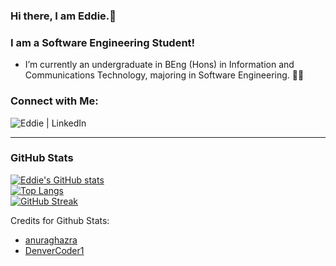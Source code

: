 ### Hi there, I am Eddie.👋 
### I am a Software Engineering Student!
- I’m currently an undergraduate in BEng (Hons) in Information and Communications Technology, majoring in Software Engineering. 🧑‍🎓
### Connect with Me:
[<img align="left" alt="Eddie | LinkedIn" src="https://img.shields.io/badge/LinkedIn-0077B5?style=for-the-badge&logo=linkedin&logoColor=white"/>](https://www.linkedin.com/in/eddie-tan-de-jun/)
</br>
<!--
**EddieTanDJ/EddieTanDJ** is a ✨ _special_ ✨ repository because its `README.md` (this file) appears on your GitHub profile.

Here are some ideas to get you started:

- 🔭 I’m currently working on ...
- 🌱 I’m currently learning ...
- 👯 I’m looking to collaborate on ...
- 🤔 I’m looking for help with ...
- 💬 Ask me about ...
- 📫 How to reach me: ...
- 😄 Pronouns: ...
- ⚡ Fun fact: ...
-->
---
### GitHub Stats
[![Eddie's GitHub stats](https://github-readme-stats.vercel.app/api?username=EddieTanDJ&count_private=true&theme=dark&hide=stars,issues&show_icons=true)](https://github-readme-stats.vercel.app/api?username=EddieTanDJ&count_private=true&theme=dark&hide=stars,issues&show_icons=true)
<br/>
[![Top Langs](https://github-readme-stats.vercel.app/api/top-langs/?username=EddieTanDJ&layout=compact&theme=dark)](https://github-readme-stats.vercel.app/api/top-langs/?username=EddieTanDJ&layout=compact&theme=dark)
<br/>
[![GitHub Streak](https://github-readme-streak-stats.herokuapp.com/?user=EddieTanDJ&theme=dark&date_format=j%20M%5B%20Y%5D&fire=DD0B12)](https://github-readme-streak-stats.herokuapp.com/?user=EddieTanDJ&theme=dark&date_format=j%20M%5B%20Y%5D&fire=DD0B12)

Credits for Github Stats: 
- [anuraghazra](https://github.com/anuraghazra/github-readme-stats)
- [DenverCoder1](https://github.com/DenverCoder1/github-readme-streak-stats)
